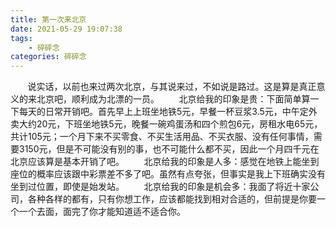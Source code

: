```yaml
---
title: 第一次来北京
date: 2021-05-29 19:07:38
tags:
    - 碎碎念
categories: 碎碎念
---
```

&nbsp;&nbsp;&nbsp;&nbsp;&nbsp;&nbsp;&nbsp;说实话，以前也来过两次北京，与其说来过，不如说是路过。这是算是真正意义的来北京吧，顺利成为北漂的一员。
&nbsp;&nbsp;&nbsp;&nbsp;&nbsp;&nbsp;&nbsp;北京给我的印象是贵：下面简单算一下每天的日常开销吧。首先早上上班坐地铁5元，早餐一杯豆浆3.5元，中午定外卖大约20元，下班坐地铁5元，晚餐一碗鸡蛋汤和四个煎包6元，房租水电65元，共计105元；一个月下来不买零食、不买生活用品、不买衣服、没有任何事情，需要3150元，但是不可能没有别的事，也不可能什么都不买，因此一个月四千元在北京应该算是基本开销了吧。
&nbsp;&nbsp;&nbsp;&nbsp;&nbsp;&nbsp;&nbsp;北京给我的印象是人多：感觉在地铁上能坐到座位的概率应该跟中彩票差不多了吧。虽然有点夸张，但事实是我上下班确实没有坐到过位置，即使是始发站。
&nbsp;&nbsp;&nbsp;&nbsp;&nbsp;&nbsp;&nbsp;北京给我的印象是机会多：我面了将近十家公司，各种各样的都有，只有你想工作，应该都能找到相对合适的，但前提是你要一个一个去面，面完了你才能知道适不适合你。

